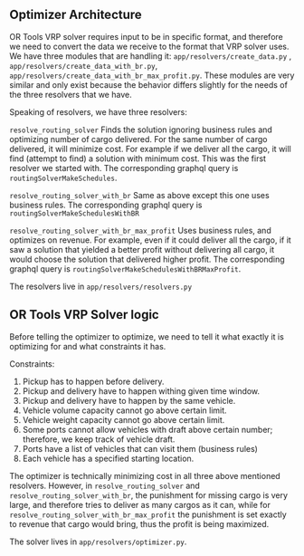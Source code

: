 ## Optimizer Architecture

OR Tools VRP solver requires input to be in specific format, and therefore we need to convert the data we receive to the format that VRP solver uses. We have three modules that are handling it: `app/resolvers/create_data.py` , `app/resolvers/create_data_with_br.py`, `app/resolvers/create_data_with_br_max_profit.py`. These modules are very similar and only exist because the behavior differs slightly for the needs of the three resolvers that we have.

Speaking of resolvers, we have three resolvers:

`resolve_routing_solver` Finds the solution ignoring business rules and optimizing number of cargo delivered. For the same number of cargo delivered, it will minimize cost. For example if we deliver all the cargo, it will find (attempt to find) a solution with minimum cost. This was the first resolver we started with. The corresponding graphql query is `routingSolverMakeSchedules`.

`resolve_routing_solver_with_br` Same as above except this one uses business rules. The corresponding graphql query is `routingSolverMakeSchedulesWithBR`

`resolve_routing_solver_with_br_max_profit` Uses business rules, and optimizes on revenue. For example, even if it could deliver all the cargo, if it saw a solution that yielded a better profit without delivering all cargo, it would choose the solution that delivered higher profit. The corresponding graphql query is `routingSolverMakeSchedulesWithBRMaxProfit`.

The resolvers live in `app/resolvers/resolvers.py`

## OR Tools VRP Solver logic

Before telling the optimizer to optimize, we need to tell it what exactly it is optimizing for and what constraints it has.

Constraints:

1) Pickup has to happen before delivery.
2) Pickup and delivery have to happen withing given time window.
3) Pickup and delivery have to happen by the same vehicle.
4) Vehicle volume capacity cannot go above certain limit.
5) Vehicle weight capacity cannot go above certain limit.
6) Some ports cannot allow vehicles with draft above certain number; therefore, we keep track of vehicle draft.
7) Ports have a list of vehicles that can visit them (business rules)
8) Each vehicle has a specified starting location.


The optimizer is technically minimizing cost in all three above mentioned resolvers. However, in `resolve_routing_solver` and `resolve_routing_solver_with_br`, the punishment for missing cargo is very large, and therefore tries to deliver as many cargos as it can, while for `resolve_routing_solver_with_br_max_profit` the punishment is set exactly to revenue that cargo would bring, thus the profit is being maximized.


The solver lives in `app/resolvers/optimizer.py`.






